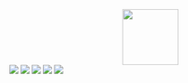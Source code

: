 <div id="header" align="center">
  <img src="https://media.giphy.com/media/M9gbBd9nbDrOTu1Mqx/giphy.gif" width="100"/>
</div
[![GitHub Streak](https://github-readme-streak-stats.herokuapp.com?user=owais6153&theme=dark)](https://git.io/streak-stats)

![](http://github-profile-summary-cards.vercel.app/api/cards/profile-details?username=owais6153&theme=github_dark)
![](http://github-profile-summary-cards.vercel.app/api/cards/stats?username=owais6153&theme=github_dark)
![](http://github-profile-summary-cards.vercel.app/api/cards/repos-per-language?username=owais6153&theme=github_dark)
![](http://github-profile-summary-cards.vercel.app/api/cards/most-commit-language?username=owais6153&theme=github_dark)
![](http://github-profile-summary-cards.vercel.app/api/cards/productive-time?username=owais6153&theme=github_dark&utcOffset=8)

